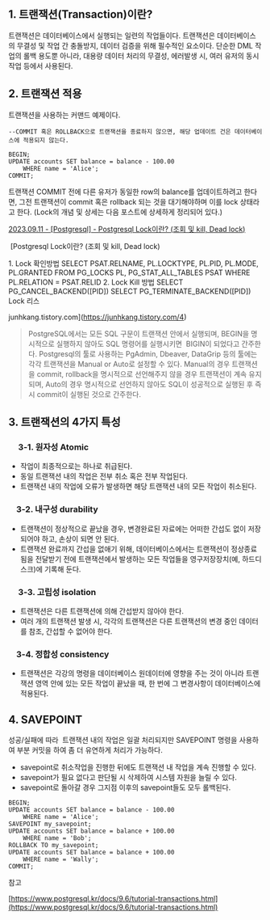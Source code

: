 ## 1\. 트랜잭션(Transaction)이란?

트랜잭션은 데이터베이스에서 실행되는 일련의 작업들이다. 트랜잭션은 데이터베이스의 무결성 및 작업 간 충돌방지, 데이터 검증을 위해 필수적인 요소이다. 단순한 DML 작업의 롤백 용도뿐 아니라, 대용량 데이터 처리의 무결성, 에러발생 시, 여러 유저의 동시작업 등에서 사용된다.

## 2\. 트랜잭션 적용

트랜잭션을 사용하는 커맨드 예제이다.

```
--COMMIT 혹은 ROLLBACK으로 트랜잭션을 종료하지 않으면, 해당 업데이트 건은 데이터베이스에 적용되지 않는다.

BEGIN;
UPDATE accounts SET balance = balance - 100.00
    WHERE name = 'Alice';
COMMIT;
```

트랜잭션 COMMIT 전에 다른 유저가 동일한 row의 balance를 업데이트하려고 한다면, 그전 트랜잭션이 commit 혹은 rollback 되는 것을 대기해야하며 이를 lock 상태라고 한다. (Lock의 개념 및 상세는 다음 포스트에 상세하게 정리되어 있다.)

[2023.09.11 - \[Postgresql\] - Postgresql Lock이란? (조회 및 kill, Dead lock)](https://junhkang.tistory.com/4)

 [Postgresql Lock이란? (조회 및 kill, Dead lock)

1\. Lock 확인방법 SELECT PSAT.RELNAME, PL.LOCKTYPE, PL.PID, PL.MODE, PL.GRANTED FROM PG\_LOCKS PL, PG\_STAT\_ALL\_TABLES PSAT WHERE PL.RELATION = PSAT.RELID 2. Lock Kill 방법 SELECT PG\_CANCEL\_BACKEND(\[PID\]) SELECT PG\_TERMINATE\_BACKEND(\[PID\]) Lock 리스

junhkang.tistory.com](https://junhkang.tistory.com/4)

> PostgreSQL에서는 모든 SQL 구문이 트랜잭션 안에서 실행되며, BEGIN을 명시적으로 실행하지 않아도 SQL 명령어를 실행시키면  BIGIN이 되었다고 간주한다. Postgresql의 툴로 사용하는 PgAdmin, Dbeaver, DataGrip 등의 툴에는 각각 트랜잭션을 Manual or Auto로 설정할 수 있다. Manual의 경우 트랜잭션을 commit, rollback을 명시적으로 선언해주지 않을 경우 트랜잭션이 계속 유지되며, Auto의 경우 명시적으로 선언하지 않아도 SQL이 성공적으로 실행된 후 즉시 commit이 실행된 것으로 간주한다.

## 3\. 트랜잭션의 4가지 특성

###      3-1. 원자성 Atomic

-   작업이 최종적으로는 하나로 취급된다.
-   동일 트랜잭션 내의 작업은 전부 취소 혹은 전부 작업된다.
-   트랜잭션 내의 작업에 오류가 발생하면 해당 트랜잭션 내의 모든 작업이 취소된다. 

###     3-2. 내구성 durability

-   트랜잭션이 정상적으로 끝났을 경우, 변경완료된 자료에는 어떠한 간섭도 없이 저장되어야 하고, 손상이 되면 안 된다.
-   트랜잭션 완료까지 간섭을 없애기 위해, 데이터베이스에서는 트랜잭션이 정상종료됨을 전달받기 전에 트랜잭션에서 발생하는 모든 작업들을 영구저장장치(예, 하드디스크)에 기록해 둔다.

###      3-3. 고립성 isolation

-   트랜잭션은 다른 트랜잭션에 의해 간섭받지 않아야 한다.
-   여러 개의 트랜잭션 발생 시, 각각의 트랜잭션은 다른 트랜잭션의 변경 중인 데이터를 참조, 간섭할 수 없어야 한다.

###     3-4. 정합성 consistency

-   트랜잭션은 각강의 명령을 데이터베이스 원데이터에 영향을 주는 것이 아니라 트랜잭션 영역 안에 있는 모든 작업이 끝났을 때, 한 번에 그 변경사항이 데이터베이스에 적용된다.

## 4\. SAVEPOINT

성공/실패에 따라  트랜잭션 내의 작업은 일괄 처리되지만 SAVEPOINT 명령을 사용하여 부분 커밋을 하여 좀 더 유연하게 처리가 가능하다.

-   savepoint로 취소작업을 진행한 뒤에도 트랜잭션 내 작업을 계속 진행할 수 있다.
-   savepoint가 필요 없다고 판단될 시 삭제하여 시스템 자원을 늘릴 수 있다.
-   savepoint로 돌아갈 경우 그지점 이후의 savepoint들도 모두 롤백된다.

```
BEGIN;
UPDATE accounts SET balance = balance - 100.00
    WHERE name = 'Alice';
SAVEPOINT my_savepoint;
UPDATE accounts SET balance = balance + 100.00
    WHERE name = 'Bob';
ROLLBACK TO my_savepoint;
UPDATE accounts SET balance = balance + 100.00
    WHERE name = 'Wally';
COMMIT;
```

참고 

[https://www.postgresql.kr/docs/9.6/tutorial-transactions.html](https://www.postgresql.kr/docs/9.6/tutorial-transactions.html)